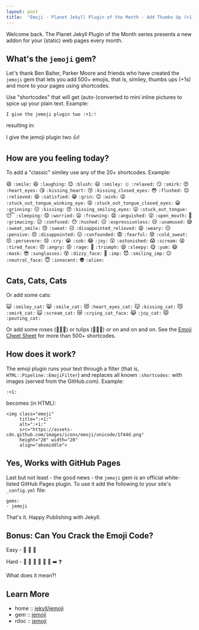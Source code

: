 ```yaml
---
layout: post
title:  "Emoji - Planet Jekyll Plugin of the Month - Add Thumbs Up (+1), Smileys n More to Your Pages"
---
```



Welcome back. 
The Planet Jekyll Plugin of the Month series presents a new addon for your (static) web pages
every month.



## What's the `jemoji` gem?

Let's thank
Ben Balter, Parker Moore and friends who have created the `jemoji` gem 
that lets you add 500+ emojis, that is, similey, thumbs ups (+1s) and more to your pages
using shortcodes.



Use "shortcodes" that will get (auto-)converted to mini inline pictures 
to spice up your plain text. Example:

```
I give the jemoji plugin two :+1:!
```

resulting in:

I give the jemoji plugin two :+1:!


## How are you feeling today?

To add a "classic" similey use any of the 20+ shortcodes. Example:

:smile: `:smile:`
:laughing: `:laughing:`
:blush: `:blush:`
:smiley: `:smiley:`
:relaxed: `:relaxed:`
:smirk: `:smirk:`
:heart_eyes: `:heart_eyes:`
:kissing_heart: `:kissing_heart:`
:kissing_closed_eyes: `:kissing_closed_eyes:`
:flushed: `:flushed:`
:relieved: `:relieved:`
:satisfied: `:satisfied:`
:grin: `:grin:`
:wink: `:wink:`
:stuck_out_tongue_winking_eye: `:stuck_out_tongue_winking_eye:`
:stuck_out_tongue_closed_eyes: `:stuck_out_tongue_closed_eyes:`
:grinning: `:grinning:`
:kissing: `:kissing:`
:kissing_smiling_eyes: `:kissing_smiling_eyes:`
:stuck_out_tongue: `:stuck_out_tongue:`
:sleeping: `:sleeping:`
:worried: `:worried:`
:frowning: `:frowning:`
:anguished: `:anguished:`
:open_mouth: `:open_mouth:`
:grimacing: `:grimacing:`
:confused: `:confused:`
:hushed: `:hushed:`
:expressionless: `:expressionless:`
:unamused: `:unamused:`
:sweat_smile: `:sweat_smile:`
:sweat: `:sweat:`
:disappointed_relieved: `:disappointed_relieved:`
:weary: `:weary:`
:pensive: `:pensive:`
:disappointed: `:disappointed:`
:confounded: `:confounded:`
:fearful: `:fearful:`
:cold_sweat: `:cold_sweat:`
:persevere: `:persevere:`
:cry: `:cry:`
:sob: `:sob:`
:joy: `:joy:`
:astonished: `:astonished:`
:scream: `:scream:`
:tired_face: `:tired_face:`
:angry: `:angry:`
:rage: `:rage:`
:triumph: `:triumph:`
:sleepy: `:sleepy:`
:yum: `:yum:`
:mask: `:mask:`
:sunglasses: `:sunglasses:`
:dizzy_face: `:dizzy_face:`
:imp: `:imp:`
:smiling_imp: `:smiling_imp:`
:neutral_face: `:neutral_face:`
:innocent: `:innocent:`
:alien: `:alien:`


## Cats, Cats, Cats

Or add some cats:

:smiley_cat: `:smiley_cat:`
:smile_cat: `:smile_cat:`
:heart_eyes_cat: `:heart_eyes_cat:`
:kissing_cat: `:kissing_cat:`
:smirk_cat: `:smirk_cat:`
:scream_cat: `:scream_cat:`
:crying_cat_face: `:crying_cat_face:`
:joy_cat: `:joy_cat:`
:pouting_cat: `:pouting_cat:`

Or add some roses (:rose::rose::rose:) or tulips (:tulip::tulip::tulip:) or
on and on and on. 
See the [Emoji Cheet Sheet](http://planetjekyll.github.io/sandbox-github-pages/emoji-cheat-sheet) 
for more than 500+ shortcodes.


## How does it work?

The emoji plugin runs your text through a filter (that is, `HTML::Pipeline::EmojiFilter`) 
and replaces all known `:shortcodes:`
with images (served from the GitHub.com). Example: 

```
:+1:
```

becomes (in HTML):

```
<img class="emoji" 
     title=":+1:" 
     alt=":+1:"
     src="https://assets-cdn.github.com/images/icons/emoji/unicode/1f44d.png" 
     height="20" width="20" 
     align="absmiddle">
```


## Yes, Works with GitHub Pages 

Last but not least - the good news - the `jemoji` gem is an official 
white-listed GitHub Pages plugin. To use it add the following 
to your site's `_config.yml` file:

```
gems:
- jemoji
```

That's it. Happy Publishing with Jekyll.

## Bonus: Can You Crack the Emoji Code?

Easy - 
:see_no_evil:
:hear_no_evil:
:speak_no_evil:

Hard - 
:honeybee:
:honeybee:
:arrows_counterclockwise:
:no_entry_sign:
:honeybee:
:honeybee:
:arrow_right:
:question:

What does it mean?!



## Learn More

- home :: [jekyll/jemoji](https://github.com/jekyll/jemoji)
- gem :: [jemoji](https://rubygems.org/gems/jemoji)
- rdoc :: [jemoji](http://rubydoc.info/gems/jemoji)

